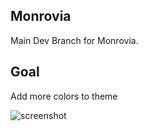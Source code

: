 Monrovia
------
Main Dev Branch for Monrovia. 

Goal
-----
Add more colors to theme


![screenshot](https://cloud.githubusercontent.com/assets/11221489/24320340/9d72671c-10f0-11e7-8c4c-ae601c7f09a3.png)
